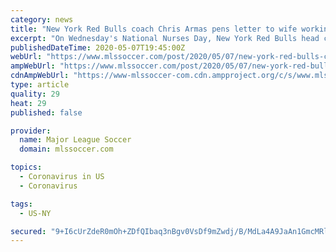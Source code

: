 ```yaml
---
category: news
title: "New York Red Bulls coach Chris Armas pens letter to wife working as nurse on the fron tlines"
excerpt: "On Wednesday's National Nurses Day, New York Red Bulls head coach Chris Armas penned a heartfelt letter to his wife Justine, who works as a nurse on the front lines of the COVID-19 pandemic. The Red Bulls shared a video of Armas reading the letter aloud on their website and social media channels,"
publishedDateTime: 2020-05-07T19:45:00Z
webUrl: "https://www.mlssoccer.com/post/2020/05/07/new-york-red-bulls-coach-chris-armas-pens-letter-wife-working-nurse-fron-tlines"
ampWebUrl: "https://www.mlssoccer.com/post/2020/05/07/new-york-red-bulls-coach-chris-armas-pens-letter-wife-working-nurse-fron-tlines?amp"
cdnAmpWebUrl: "https://www-mlssoccer-com.cdn.ampproject.org/c/s/www.mlssoccer.com/post/2020/05/07/new-york-red-bulls-coach-chris-armas-pens-letter-wife-working-nurse-fron-tlines?amp"
type: article
quality: 29
heat: 29
published: false

provider:
  name: Major League Soccer
  domain: mlssoccer.com

topics:
  - Coronavirus in US
  - Coronavirus

tags:
  - US-NY

secured: "9+I6cUrZdeR0mOh+ZDfQIbaq3nBgv0VsDf9mZwdj/B/MdLa4A9JaAn1GmcMRlZQxJtYdUSO56ntzXtUvefth4U2Acrnk7l1wEdPpxR8WSKxYsKHpBzasYP68XDUdoqvS/+jTw8ecLGTnzxToAUw6qautB8gu8GKNoBzXEVSRuDe/U1ncmMA3mhloGlMU0G6DttAiEdh92LZK0k0mHVrPwWScnwF80OKNqqTLUthS9+Ao8CgzbDEtNpFsbE1xqPuz4WIkNdvuCHhJ41YUVzwVmBpASJVglEjxKPPSd4t5GUzlcktyZFhKLtxCVZ8pwNCSzh4KPHlIWCO2xNVH035TFVuUp2n+MoCH1E56J/yM+tVtQJJQgRTD2Nny3AYi3LcwItXj45LkIKgbtOc7qoiIkc7U2+t79UBSO6nVMDlURc5AU0q5rXjdo5VVPeGa12Cqe6Ev2hgexFD5mKR9KJP9nKZzDq+FzcXiktQf4/GadlQ=;j0TOBrdmXo8wR49C2gtxRw=="
---
```


